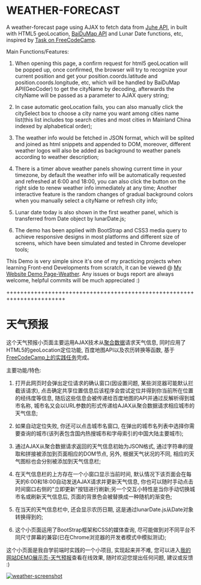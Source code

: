 # WEATHER-FORECAST

A weather-forecast page using AJAX to fetch data from <a href="http://juhe.cn/">Juhe API</a>, in built with HTML5 geoLocation, <a href="http://lbsyun.baidu.com/">BaiDuMap API</a> and Lunar Date functions, etc, inspired by <a href = "https://www.freecodecamp.cn/challenges/show-the-local-weather" target="_blank">Task on FreeCodeCamp</a>.<br>

Main Functions/Features:

1. When opening this page, a confirm request for html5 geoLocation will be popped up, once confirmed, the browser will try to recognize your current position and get your position.coords.latitude and position.coords.longitude, etc, which will be handled by BaiDuMap API(GeoCoder) to get the cityName by decoding, afterwards the cityName will be passed as a parameter to AJAX query string; 

2. In case automatic geoLocation fails, you can also manually click the citySelect box to choose a city name you want among cities name list(this list includes top search cities and most cities in Mainland China indexed by alphabetical order);

3. The weather info would be fetched in JSON format, which will be splited and joined as html snippets and appended to DOM, moreover, different weather logos will also be added as background to weather panels according to weather description;

4. There is a timer above weather panels showing current time in your timezone, by default the weather info will be automatically requested and refreshed at 6:00 and 18:00, you can also click the button on the right side to renew weather info immediately at any time; Another interactive feature is the random changes of gradual background colors when you manually select a cityName or refresh city info;

5. Lunar date today is also shown in the first weather panel, which is transferred from Date object by lunarDate.js;

6. The demo has been applied with BootStrap and CSS3 media query to achieve responsive designs in most platforms and different size of screens, which have been simulated and tested in Chrome developer tools;

This Demo is very simple since it's one of my practicing projects when learning Front-end Developments from scratch, it can be viewed @ <a href = "https://www.mike652638.com/demo/weather.html">My Website Demo Page-Weather</a>. Any issues or bugs report are always welcome, helpful commits will be much appreciated :)

+++++++++++++++++++++++++++++++++++++++++++++++++++++++++++++++++++++++

# 天气预报

这个天气预报小页面主要运用AJAX技术从<a href="http://juhe.cn/">聚合数据</a>请求天气信息, 同时应用了HTML5的geoLocation定位功能, 百度地图API以及农历转换等函数, 基于<a href = "https://www.freecodecamp.cn/challenges/show-the-local-weather" target="_blank">FreeCodeCamp上的实践任务</a>完成。

主要功能/特色:

1. 打开此网页时会弹出定位请求的确认窗口(因设置问题, 某些浏览器可能默认拦截该请求), 点击确定共享位置信息后该程序会尝试定位并得到你当前所在位置的经纬度等信息, 随后这些信息会被传递给百度地图的API并通过反解析得到城市名称, 城市名又会以URL参数的形式传递给AJAX从聚合数据请求相应城市的天气信息;

2. 如果自动定位失败, 你还可以点击城市名窗口, 在弹出的城市名列表中选择你需要查询的城市(该列表包含国内热搜城市和字母索引的中国大陆主要城市);

3. 通过AJAX从聚合数据请求返回的天气信息初始为JSON格式, 通过字符串的提取和拼接被添加到页面相应的DOM节点, 另外, 根据天气状况的不同, 相应的天气图标也会分别被添加到天气信息栏;

4. 在天气信息栏的上方存在一个小窗口显示当前时间, 默认情况下该页面会在每天的6:00和18:00自动发送AJAX请求并更新天气信息, 你也可以随时手动点击时间窗口右侧的"立即更新"按钮进行刷新;另一个交互小特性是当你手动切换城市名或刷新天气信息后, 页面的背景色会被替换成一种随机的渐变色;

5. 在当天的天气信息栏中, 还会显示农历日期, 这是通过lunarDate.js从Date对象转换得到的;

6. 这个小页面运用了BootStrap框架和CSS的媒体查询, 尽可能做到对不同平台不同尺寸屏幕的兼容(已在Chrome浏览器的开发者模式中模拟测试); 

这个小页面是我自学前端时实践的一个小项目, 实现起来并不难, 您可以进入<a target="_blank" href = "https://www.mike652638.com/demo/weather.html">我的网站DEMO展示页-天气预报</a>查看在线效果, 随时欢迎您提出任何问题, 建议或反馈 :) <br>

<a target="_blank" href = "https://www.mike652638.com/demo/weather.html"><img src="https://www.mike652638.com/demo/weather/scrShts/weatherScrSht-pc.png" alt="weather-screenshot" /></a>
